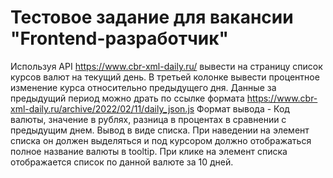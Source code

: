 # Тестовое задание для вакансии "Frontend-разработчик"

Используя API
https://www.cbr-xml-daily.ru/
вывести на страницу список курсов валют на текущий день. В третьей колонке вывести процентное изменение курса относительно предыдущего дня. Данные за предыдущий период можно драть по ссылке формата https://www.cbr-xml-daily.ru/archive/2022/02/11/daily_json.js
Формат вывода - Код валюты, значение в рублях, разница в процентах в сравнении с предыдущим днем. Вывод в виде списка. При наведении на элемент списка он должен выделяться и под курсором должно отображаться полное название валюты в tooltip.
При клике на элемент списка отображается список по данной валюте за 10 дней.

